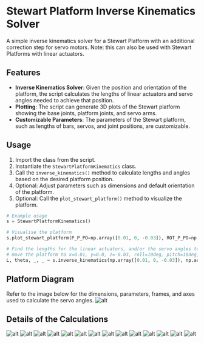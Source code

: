 # Stewart Platform Inverse Kinematics Solver

A simple inverse kinematics solver for a Stewart Platform with an additional correction step for servo motors. Note: this can also be used with Stewart Platforms with linear actuators.

## Features

- **Inverse Kinematics Solver**: Given the position and orientation of the platform, the script calculates the lengths of linear actuators and servo angles needed to achieve that position.
- **Plotting**: The script can generate 3D plots of the Stewart platform showing the base joints, platform joints, and servo arms.
- **Customizable Parameters**: The parameters of the Stewart platform, such as lengths of bars, servos, and joint positions, are customizable.

## Usage

1. Import the class from the script.
2. Instantiate the `StewartPlatformKinematics` class.
3. Call the `inverse_kinematics()` method to calculate lengths and angles based on the desired platform position.
4. Optional: Adjust parameters such as dimensions and default orientation of the platform.
5. Optional: Call the `plot_stewart_platform()` method to visualize the platform.

```python
# Example usage 
s = StewartPlatformKinematics()

# Visualise the platform
s.plot_stewart_platform(P_P_PO=np.array([0.01, 0, -0.03]), ROT_P_PO=np.array([10,10,10]), is_deg=True)

# Find the lengths for the linear actuators, and/or the servo angles to
# move the platform to x=0.01, y=0.0, z=-0.03, roll=10deg, pitch=10deg, yaw=10deg
L, theta, _, _ = s.inverse_kinematics(np.array([0.01, 0, -0.03]), np.array([10,10,10]), is_deg=True)
```

## Platform Diagram

Refer to the image below for the dimensions, parameters, frames, and axes used to calculate the servo angles.
![alt](docs/slides/Slide2.PNG)

## Details of the Calculations

![alt](docs/slides/Slide3.PNG)
![alt](docs/slides/Slide4.PNG)
![alt](docs/slides/Slide5.PNG)
![alt](docs/slides/Slide6.PNG)
![alt](docs/slides/Slide7.PNG)
![alt](docs/slides/Slide8.PNG)
![alt](docs/slides/Slide9.PNG)
![alt](docs/slides/Slide10.PNG)
![alt](docs/slides/Slide11.PNG)
![alt](docs/slides/Slide12.PNG)
![alt](docs/slides/Slide13.PNG)
![alt](docs/slides/Slide14.PNG)
![alt](docs/slides/Slide15.PNG)
![alt](docs/slides/Slide16.PNG)

